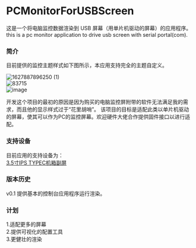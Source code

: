 # PCMonitorForUSBScreen
这是一个将电脑监控数据渲染到 USB 屏幕（用单片机驱动的屏幕）的应用程序。
this is a pc monitor application to drive usb screen with serial portal(com).

### 简介
目前提供的监控主题样式如下图所示，本应用支持完全的主题自定义。

![1627887896250 (1)](https://user-images.githubusercontent.com/936437/128888742-704ef9c1-09b2-4d1c-aa92-1b94fbef518e.jpg)  
![83715](https://user-images.githubusercontent.com/936437/127745159-8d2f7d5f-a9fc-40ae-8595-cb7bec2c9854.png)  
![image](https://user-images.githubusercontent.com/936437/128888525-04add348-945d-4f76-a372-4d1be5c99554.png)  


开发这个项目的最初的原因是因为购买的电脑监控屏附带的软件无法满足我的需求，而且他的显示样式过于“花里胡哨”。
该项目的目标是适配此类以单片机驱动的屏幕，使其可以作为PC的监控屏幕。欢迎硬件大佬合作提供固件接口以进行适配。

### 支持设备

目前应用的支持设备为：  
[3.5寸IPS TYPEC机箱副屏](https://s.click.taobao.com/KWodsju)


### 版本历史

v0.1
提供基本的控制台应用程序运行渲染。


### 计划
1.适配更多的屏幕  
2.提供可视化的配置工具  
3.更健壮的渲染  

